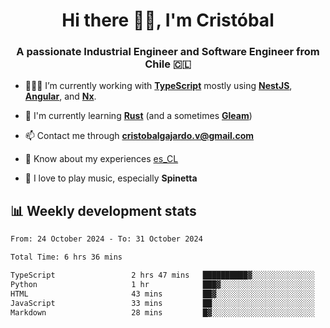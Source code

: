 <h1 align="center">Hi there ✌🏻, I'm Cristóbal</h1>
<h3 align="center">A passionate Industrial Engineer and Software Engineer from Chile 🇨🇱</h3>

- 🧑🏻‍💻 I’m currently working with **[TypeScript](https://www.typescriptlang.org)** mostly using **[NestJS](https://nestjs.com)**, **[Angular](https://angular.io)**, and **[Nx](https://nx.dev)**.

- 🌱 I'm currently learning **[Rust](https://www.rust-lang.org)** (and a sometimes **[Gleam](https://gleam.run/)**)

- 📫 Contact me through **cristobalgajardo.v@gmail.com**

- 📄 Know about my experiences [es_CL](https://bit.ly/cv-cristobal-gajardo)

- 🎸 I love to play music, especially **Spinetta**

## 📊 Weekly development stats

<!--START_SECTION:waka-->

```txt
From: 24 October 2024 - To: 31 October 2024

Total Time: 6 hrs 36 mins

TypeScript                 2 hrs 47 mins   ██████████▓░░░░░░░░░░░░░░   42.34 %
Python                     1 hr            ███▓░░░░░░░░░░░░░░░░░░░░░   15.32 %
HTML                       43 mins         ██▓░░░░░░░░░░░░░░░░░░░░░░   10.85 %
JavaScript                 33 mins         ██░░░░░░░░░░░░░░░░░░░░░░░   08.34 %
Markdown                   28 mins         █▓░░░░░░░░░░░░░░░░░░░░░░░   07.12 %
```

<!--END_SECTION:waka-->
